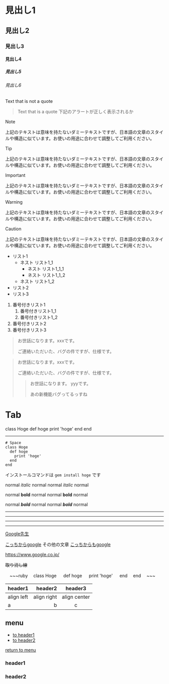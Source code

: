 # 見出し1
## 見出し2
### 見出し3
#### 見出し4
##### 見出し5
###### 見出し6

Text that is not a quote

> Text that is a quote
下記のアラートが正しく表示されるか

> [!NOTE]
> 上記のテキストは意味を持たないダミーテキストですが、日本語の文章のスタイルや構造に似ています。お使いの用途に合わせて調整してご利用ください。

> [!TIP]
> 上記のテキストは意味を持たないダミーテキストですが、日本語の文章のスタイルや構造に似ています。お使いの用途に合わせて調整してご利用ください。

> [!IMPORTANT]
> 上記のテキストは意味を持たないダミーテキストですが、日本語の文章のスタイルや構造に似ています。お使いの用途に合わせて調整してご利用ください。

> [!WARNING]
> 上記のテキストは意味を持たないダミーテキストですが、日本語の文章のスタイルや構造に似ています。お使いの用途に合わせて調整してご利用ください。

> [!CAUTION]
> 上記のテキストは意味を持たないダミーテキストですが、日本語の文章のスタイルや構造に似ています。お使いの用途に合わせて調整してご利用ください。


- リスト1
    - ネスト リスト1_1
        - ネスト リスト1_1_1
        - ネスト リスト1_1_2
    - ネスト リスト1_2
- リスト2
- リスト3

1. 番号付きリスト1
    1. 番号付きリスト1_1
    1. 番号付きリスト1_2
1. 番号付きリスト2
1. 番号付きリスト3

> お世話になります。xxxです。
> 
> ご連絡いただいた、バグの件ですが、仕様です。

> お世話になります。xxxです。
> 
> ご連絡いただいた、バグの件ですが、仕様です。
>> お世話になります。 yyyです。
>> 
>> あの新機能バグってるっすね

  # Tab
  class Hoge
    def hoge
      print 'hoge'
    end
  end

---

    # Space
    class Hoge
      def hoge
        print 'hoge'
      end
    end

インストールコマンドは `gem install hoge` です

normal *italic* normal
normal _italic_ normal

normal **bold** normal
normal __bold__ normal

normal ***bold*** normal
normal ___bold___ normal


***

___

---

*    *    *


[Google先生](https://www.google.co.jp/)

[こっちからgoogle][google]
その他の文章
[こっちからもgoogle][google]

[google]: https://www.google.co.jp/

https://www.google.co.jp/

~~取り消し線~~

　~~~ruby
　class Hoge
　  def hoge
　    print 'hoge'
　  end
　end
　~~~

|header1|header2|header3|
|:--|--:|:--:|
|align left|align right|align center|
|a|b|c|

## menu
* [to header1](#header1)
* [to header2](#header2)

<!-- some long code -->

[return to menu](#menu)
### header1
### header2

